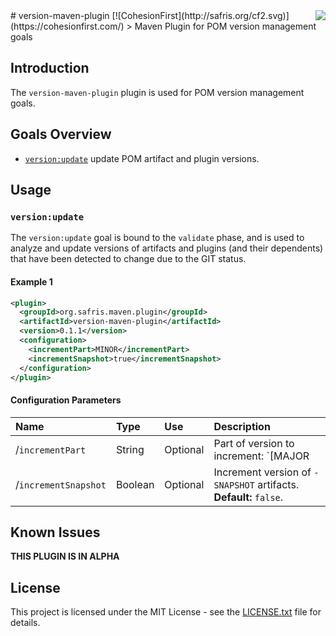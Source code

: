 <img src="http://safris.org/logo.png" align="right" />
# version-maven-plugin [![CohesionFirst](http://safris.org/cf2.svg)](https://cohesionfirst.com/)
> Maven Plugin for POM version management goals

## Introduction

The `version-maven-plugin` plugin is used for POM version management goals.

## Goals Overview

* [`version:update`](https://github.com/SevaSafris/java/new/master/maven/plugin/version-maven-plugin#versionupdate) update POM artifact and plugin versions.

## Usage

### `version:update`

The `version:update` goal is bound to the `validate` phase, and is used to analyze and update versions of artifacts and plugins (and their dependents) that have been detected to change due to the GIT status.

#### Example 1

```xml
<plugin>
  <groupId>org.safris.maven.plugin</groupId>
  <artifactId>version-maven-plugin</artifactId>
  <version>0.1.1</version>
  <configuration>
    <incrementPart>MINOR</incrementPart>
    <incrementSnapshot>true</incrementSnapshot>
  </configuration>
</plugin>
```

#### Configuration Parameters

| Name                  | Type    | Use      | Description                                                                |
|:----------------------|:--------|:---------|:---------------------------------------------------------------------------|
| /`incrementPart    `  | String  | Optional | Part of version to increment: `[MAJOR|MINOR|PATCH]`. **Default:** `PATCH`. |
| /`incrementSnapshot`  | Boolean | Optional | Increment version of `-SNAPSHOT` artifacts. **Default:** `false`.          |

## Known Issues

**THIS PLUGIN IS IN ALPHA**

## License

This project is licensed under the MIT License - see the [LICENSE.txt](LICENSE.txt) file for details.
